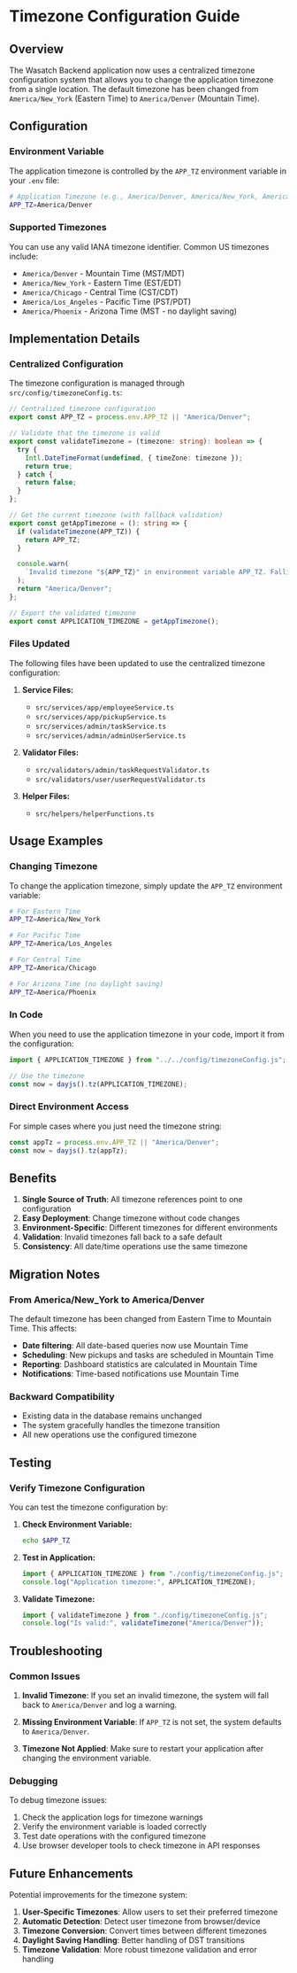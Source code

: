 # Timezone Configuration Guide

## Overview

The Wasatch Backend application now uses a centralized timezone configuration system that allows you to change the application timezone from a single location. The default timezone has been changed from `America/New_York` (Eastern Time) to `America/Denver` (Mountain Time).

## Configuration

### Environment Variable

The application timezone is controlled by the `APP_TZ` environment variable in your `.env` file:

```bash
# Application Timezone (e.g., America/Denver, America/New_York, America/Los_Angeles)
APP_TZ=America/Denver
```

### Supported Timezones

You can use any valid IANA timezone identifier. Common US timezones include:

- `America/Denver` - Mountain Time (MST/MDT)
- `America/New_York` - Eastern Time (EST/EDT)
- `America/Chicago` - Central Time (CST/CDT)
- `America/Los_Angeles` - Pacific Time (PST/PDT)
- `America/Phoenix` - Arizona Time (MST - no daylight saving)

## Implementation Details

### Centralized Configuration

The timezone configuration is managed through `src/config/timezoneConfig.ts`:

```typescript
// Centralized timezone configuration
export const APP_TZ = process.env.APP_TZ || "America/Denver";

// Validate that the timezone is valid
export const validateTimezone = (timezone: string): boolean => {
  try {
    Intl.DateTimeFormat(undefined, { timeZone: timezone });
    return true;
  } catch {
    return false;
  }
};

// Get the current timezone (with fallback validation)
export const getAppTimezone = (): string => {
  if (validateTimezone(APP_TZ)) {
    return APP_TZ;
  }

  console.warn(
    `Invalid timezone "${APP_TZ}" in environment variable APP_TZ. Falling back to "America/Denver".`
  );
  return "America/Denver";
};

// Export the validated timezone
export const APPLICATION_TIMEZONE = getAppTimezone();
```

### Files Updated

The following files have been updated to use the centralized timezone configuration:

1. **Service Files:**

   - `src/services/app/employeeService.ts`
   - `src/services/app/pickupService.ts`
   - `src/services/admin/taskService.ts`
   - `src/services/admin/adminUserService.ts`

2. **Validator Files:**

   - `src/validators/admin/taskRequestValidator.ts`
   - `src/validators/user/userRequestValidator.ts`

3. **Helper Files:**
   - `src/helpers/helperFunctions.ts`

## Usage Examples

### Changing Timezone

To change the application timezone, simply update the `APP_TZ` environment variable:

```bash
# For Eastern Time
APP_TZ=America/New_York

# For Pacific Time
APP_TZ=America/Los_Angeles

# For Central Time
APP_TZ=America/Chicago

# For Arizona Time (no daylight saving)
APP_TZ=America/Phoenix
```

### In Code

When you need to use the application timezone in your code, import it from the configuration:

```typescript
import { APPLICATION_TIMEZONE } from "../../config/timezoneConfig.js";

// Use the timezone
const now = dayjs().tz(APPLICATION_TIMEZONE);
```

### Direct Environment Access

For simple cases where you just need the timezone string:

```typescript
const appTz = process.env.APP_TZ || "America/Denver";
const now = dayjs().tz(appTz);
```

## Benefits

1. **Single Source of Truth**: All timezone references point to one configuration
2. **Easy Deployment**: Change timezone without code changes
3. **Environment-Specific**: Different timezones for different environments
4. **Validation**: Invalid timezones fall back to a safe default
5. **Consistency**: All date/time operations use the same timezone

## Migration Notes

### From America/New_York to America/Denver

The default timezone has been changed from Eastern Time to Mountain Time. This affects:

- **Date filtering**: All date-based queries now use Mountain Time
- **Scheduling**: New pickups and tasks are scheduled in Mountain Time
- **Reporting**: Dashboard statistics are calculated in Mountain Time
- **Notifications**: Time-based notifications use Mountain Time

### Backward Compatibility

- Existing data in the database remains unchanged
- The system gracefully handles the timezone transition
- All new operations use the configured timezone

## Testing

### Verify Timezone Configuration

You can test the timezone configuration by:

1. **Check Environment Variable:**

   ```bash
   echo $APP_TZ
   ```

2. **Test in Application:**

   ```typescript
   import { APPLICATION_TIMEZONE } from "./config/timezoneConfig.js";
   console.log("Application timezone:", APPLICATION_TIMEZONE);
   ```

3. **Validate Timezone:**
   ```typescript
   import { validateTimezone } from "./config/timezoneConfig.js";
   console.log("Is valid:", validateTimezone("America/Denver"));
   ```

## Troubleshooting

### Common Issues

1. **Invalid Timezone**: If you set an invalid timezone, the system will fall back to `America/Denver` and log a warning.

2. **Missing Environment Variable**: If `APP_TZ` is not set, the system defaults to `America/Denver`.

3. **Timezone Not Applied**: Make sure to restart your application after changing the environment variable.

### Debugging

To debug timezone issues:

1. Check the application logs for timezone warnings
2. Verify the environment variable is loaded correctly
3. Test date operations with the configured timezone
4. Use browser developer tools to check timezone in API responses

## Future Enhancements

Potential improvements for the timezone system:

1. **User-Specific Timezones**: Allow users to set their preferred timezone
2. **Automatic Detection**: Detect user timezone from browser/device
3. **Timezone Conversion**: Convert times between different timezones
4. **Daylight Saving Handling**: Better handling of DST transitions
5. **Timezone Validation**: More robust timezone validation and error handling
